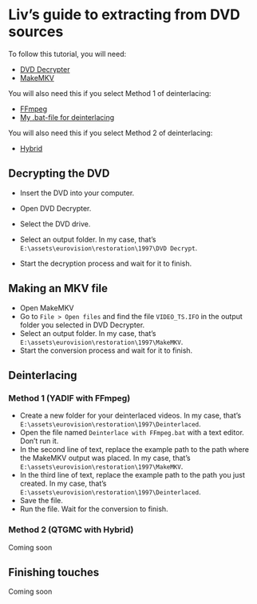 # Liv’s guide to extracting from DVD sources

To follow this tutorial, you will need:
* [DVD Decrypter](http://www.dvddecrypter.org.uk/)
* [MakeMKV](https://www.makemkv.com/)

You will also need this if you select Method 1 of deinterlacing:
* [FFmpeg](https://ffmpeg.org/)
* [My .bat-file for deinterlacing](https://github.com/eljestliv/guides/blob/main/Deinterlace%20with%20FFmpeg.bat)

You will also need this if you select Method 2 of deinterlacing:
* [Hybrid](https://www.selur.de/)

## Decrypting the DVD
* Insert the DVD into your computer.
* Open DVD Decrypter.
* Select the DVD drive.
* Select an output folder. In my case, that’s `E:\assets\eurovision\restoration\1997\DVD Decrypt`.

* Start the decryption process and wait for it to finish.

## Making an MKV file
* Open MakeMKV
* Go to `File > Open files` and find the file `VIDEO_TS.IFO` in the output folder you selected in DVD Decrypter.
* Select an output folder. In my case, that’s `E:\assets\eurovision\restoration\1997\MakeMKV`.
* Start the conversion process and wait for it to finish.

## Deinterlacing

### Method 1 (YADIF with FFmpeg)
<!---
* Create a new folder for your deinterlaced videos. In my case, that’s `E:\assets\eurovision\restoration\1997\Deinterlaced`.
* Open the file named `Step 1.bat` with a text editor. Don’t run it.
* On the second line of text, replace the example path to the path where the MakeMKV output was placed.
* Save the file.
* Run the file.
* Take note of the
--->
* Create a new folder for your deinterlaced videos. In my case, that’s `E:\assets\eurovision\restoration\1997\Deinterlaced`.
* Open the file named `Deinterlace with FFmpeg.bat` with a text editor. Don’t run it.
* In the second line of text, replace the example path to the path where the MakeMKV output was placed. In my case, that’s `E:\assets\eurovision\restoration\1997\MakeMKV`.
* In the third line of text, replace the example path to the path you just created. In my case, that’s `E:\assets\eurovision\restoration\1997\Deinterlaced`.
* Save the file.
* Run the file. Wait for the conversion to finish.
<!---
`ffmpeg -i "E:\assets\eurovision\restoration\1997\MakeMKV\B1_t00.mkv" -filter_complex "[0:v]yadif=mode=1[deinterlaced]" -map "[deinterlaced]" -map 0:a -ac 2 -sws_flags lanczos -c:v libx265 -crf 21 -c:a pcm_s24le -map_chapters -1 "E:\assets\eurovision\restoration\1997\Deinterlaced.mov"`
--->

### Method 2 (QTGMC with Hybrid)

Coming soon

## Finishing touches

Coming soon
